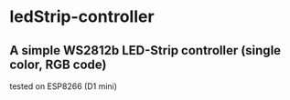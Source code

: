 # ledStrip-controller
## A simple WS2812b LED-Strip controller (single color, RGB code)
tested on ESP8266 (D1 mini)